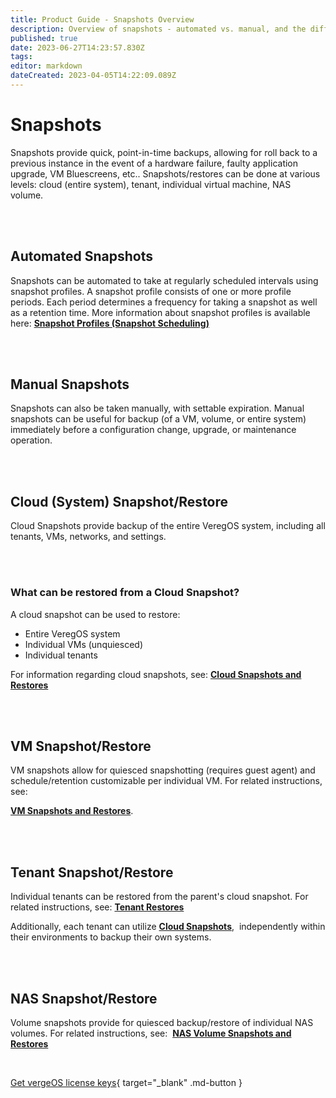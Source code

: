 ```yaml
---
title: Product Guide - Snapshots Overview
description: Overview of snapshots - automated vs. manual, and the different levels of snapshot/restore protection
published: true
date: 2023-06-27T14:23:57.830Z
tags: 
editor: markdown
dateCreated: 2023-04-05T14:22:09.089Z
---
```


# Snapshots

Snapshots provide quick, point-in-time backups, allowing for roll back to a previous instance in the event of a hardware failure, faulty application upgrade, VM Bluescreens, etc.. Snapshots/restores can be done at various levels: cloud (entire system), tenant, individual virtual machine, NAS volume.


<br>
<br>

## Automated Snapshots

Snapshots can be automated to take at regularly scheduled intervals using snapshot profiles. A snapshot profile consists of one or more profile periods. Each period determines a frequency for taking a snapshot as well as a retention time. More information about snapshot profiles is available here: [**Snapshot Profiles (Snapshot Scheduling)**](/public/ProductGuide/snapshot-profiles)

<br>
<br>

## Manual Snapshots

Snapshots can also be taken manually, with settable expiration. Manual snapshots can be useful for backup (of a VM, volume, or entire system) immediately before a configuration change, upgrade, or maintenance operation.

<br>
<br>


## Cloud (System) Snapshot/Restore

Cloud Snapshots provide backup of the entire VeregOS system, including all tenants, VMs, networks, and settings.

<br>
<br>


### What can be restored from a Cloud Snapshot?

A cloud snapshot can be used to restore:

-   Entire VeregOS system
-   Individual VMs (unquiesced)
-   Individual tenants

For information regarding cloud snapshots, see: [**Cloud Snapshots and Restores**](/public/ProductGuide/cloudsnapshotandrestore)

<br>
<br>

## VM Snapshot/Restore

VM snapshots allow for quiesced snapshotting (requires guest agent) and schedule/retention customizable per individual VM. For related instructions, see: 

[**VM Snapshots and Restores**](/public/ProductGuide/VMsnapshotsandrestores).

<br>
<br>

## Tenant Snapshot/Restore

Individual tenants can be restored from the parent's cloud snapshot. For related instructions, see: [**Tenant Restores**](/public/ProductGuide/tenantrestores)

Additionally, each tenant can utilize [**Cloud Snapshots**](/public/ProductGuide/cloudsnapshotandrestore),  independently within their environments to backup their own systems.
 
 <br>
<br>

## NAS Snapshot/Restore

Volume snapshots provide for quiesced backup/restore of individual NAS volumes. For related instructions, see:  [**NAS Volume Snapshots and Restores**](/public/ProductGuide/volumesnapsandrestores)

<br>

[Get vergeOS license keys](https://www.verge.io/test-drive){ target="_blank" .md-button }